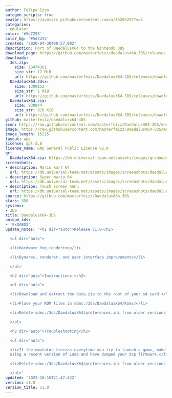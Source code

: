 ```yaml
---
author: Felipe Izzo
autogen_scripts: true
avatar: https://avatars.githubusercontent.com/u/15205297?v=4
categories:
- emulator
color: '#5d7255'
color_bg: '#5d7255'
created: '2020-04-30T00:57:08Z'
description: Port of DaedalusX64 to the Nintendo 3DS
download_page: https://github.com/masterfeizz/daedalusx64-3DS/releases
downloads:
  3ds.zip:
    size: 13474361
    size_str: 12 MiB
    url: https://github.com/masterfeizz/DaedalusX64-3DS/releases/download/v1.0/3ds.zip
  DaedalusX64.3dsx:
    size: 1309152
    size_str: 1 MiB
    url: https://github.com/masterfeizz/DaedalusX64-3DS/releases/download/v1.0/DaedalusX64.3dsx
  DaedalusX64.cia:
    size: 938944
    size_str: 916 KiB
    url: https://github.com/masterfeizz/DaedalusX64-3DS/releases/download/v1.0/DaedalusX64.cia
github: masterfeizz/daedalusx64-3DS
icon: https://raw.githubusercontent.com/masterfeizz/DaedalusX64-3DS/master/Source/SysCTR/Resources/icon.png
image: https://raw.githubusercontent.com/masterfeizz/DaedalusX64-3DS/master/Source/SysCTR/Resources/banner.png
image_length: 15215
layout: app
license: gpl-2.0
license_name: GNU General Public License v2.0
qr:
  DaedalusX64.cia: https://db.universal-team.net/assets/images/qr/daedalusx64-cia.png
screenshots:
- description: Mario kart 64
  url: https://db.universal-team.net/assets/images/screenshots/daedalusx64-3ds/mario-kart-64.png
- description: Super mario 64
  url: https://db.universal-team.net/assets/images/screenshots/daedalusx64-3ds/super-mario-64.png
- description: Touch screen menu
  url: https://db.universal-team.net/assets/images/screenshots/daedalusx64-3ds/touch-screen-menu.png
source: https://github.com/masterfeizz/DaedalusX64-3DS
stars: 358
systems:
- 3DS
title: DaedalusX64-3DS
unique_ids:
- '0xDAED3'
update_notes: '<h1 dir="auto">Release v1.0</h1>

  <ul dir="auto">

  <li>Hardware fog rendering</li>

  <li>Dynarec, renderer, and user interface improvements</li>

  </ul>

  <h2 dir="auto">Instructions:</h2>

  <ol dir="auto">

  <li>Download and extract the data.zip to the root of your sd card.</li>

  <li>Place your ROM files in sdmc:/3ds/DaedalusX64/Roms/</li>

  <li>Delete sdmc:/3ds/DaedalusX64/preferences.ini from older versions if present</li>

  </ol>

  <h2 dir="auto">Troubleshooting</h2>

  <ul dir="auto">

  <li>If the emulator freezes everytime you try to launch a game, make sure you are
  using a recent version of Luma and have dumped your dsp firmware.</li>

  <li>Delete sdmc:/3ds/DaedalusX64/preferences.ini from older versions if present</li>

  </ul>'
updated: '2022-10-16T21:47:42Z'
version: v1.0
version_title: v1.0
---
```

